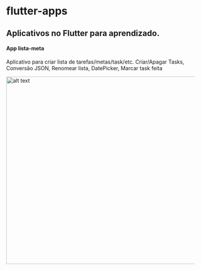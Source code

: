 # flutter-apps
## Aplicativos no Flutter para aprendizado.

#### App lista-meta
Aplicativo para criar lista de tarefas/metas/task/etc.
Criar/Apagar Tasks, Conversão JSON, Renomear lista, DatePicker, Marcar task feita

<img src="https://i.ibb.co/dBNRxYQ/lista-app.jpg" alt="alt text" width="1000" height="500">
